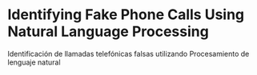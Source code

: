 # Identifying Fake Phone Calls Using Natural Language Processing
Identificación de llamadas telefónicas falsas utilizando Procesamiento de lenguaje natural
